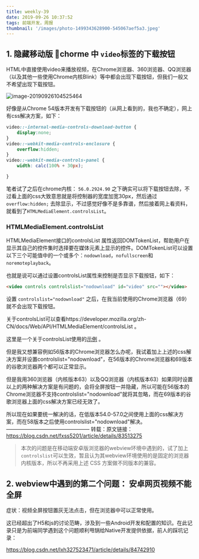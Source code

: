 ```yaml
---
title: weekly-39
date: 2019-09-26 10:37:52
tags: 前端开发，周报
thumbnail: '/images/photo-1499343628900-545067aef5a3.jpeg'
---
```


## 1. 隐藏移动版 chorme 中 `video`标签的下载按钮

HTML中直接使用video来播放视频，在Chrome浏览器、360浏览器、QQ浏览器（以及其他一些使用Chrome内核Blink）等中都会出现下载按钮，但我们一般又不希望出现下载按钮。

![image-20190926104525464](/images/image-20190926104525464.png)

好像是从Chrome 54版本开发有下载按钮的（从网上看到的，我也不确定），网上有css解决方案，如下：

```css
video::-internal-media-controls-download-button {
    display:none;
}
video::-webkit-media-controls-enclosure {
    overflow:hidden;
}
video::-webkit-media-controls-panel {
    width: calc(100% + 30px);

}
```
笔者试了之后在chrome内核： `56.0.2924.90` 之下确实可以将下载按钮去除，不过看上面的css大致意思就是将控制器的宽度加宽30px，然后通过 `overflow:hidden;` 去除显示，不过感觉好像不是多靠谱，然后接着网上看资料，就看到了`HTMLMediaElement.controlsList`。

### HTMLMediaElement.controlsList

HTMLMediaElement接口的controlsList 属性返回DOMTokenList，帮助用户在显示其自己的控件集时选择要在媒体元素上显示的控件。DOMTokenList可以设置以下三个可能值中的一个或多个：`nodownload`，`nofullscreen`和`noremoteplayback`。

也就是说可以通过设置controlsList属性来控制是否显示下载按钮，如下：

```html
<video controls controlslist="nodownload" id="video" src=""></video>
```


设置 `controlslist="nodownload"` 之后，在我当前使用的Chrome浏览器（69）就不会出现下载按钮。

关于controlsList可以查看https://developer.mozilla.org/zh-CN/docs/Web/API/HTMLMediaElement/controlsList 。

这里是一个关于controlsList使用的[示例](https://googlechrome.github.io/samples/media/controlslist.html) 。

但是我又想兼容例如56版本的Chrome浏览器怎么办呢，我试着加上上述的css解决方案并设置controlslist="nodownload"，在56版本的Chrome浏览器和69版本的谷歌浏览器两个都可以正常显示。

但是我用360浏览器（内核版本63）以及QQ浏览器（内核版本63）如果同时设置以上的两种解决方案是有问题的，会将全屏按钮一并隐藏，所以可能在56版本的Chrome浏览器不支持controlslist="nodownload"就将其忽略，而在69版本的谷歌浏览器上面的css解决方案已经无效了。

所以现在如果要统一解决的话，在低版本54.0-57.0之间使用上面的css解决方案，而在58版本之后使用controlslist="nodownload"解决。
————————————————
转载：原文链接：https://blog.csdn.net/fxss5201/article/details/83513275

> 本次的问题是在移动端安卓版浏览器的webview环境中遇到的，试了加上`controlslist`可以生效，暂且认为其webview环境使用的是固定的浏览器内核版本，所以不再采用上述 CSS 方案做不同版本的兼容。



## 2. webview中遇到的第二个问题： 安卓网页视频不能全屏

症状：视频全屏按钮置灰无法点击，但在浏览器中可以正常使用。

这已经超出了H5和js的讨论范畴，涉及到一些Android开发和配置的知识。在此记录只是为前端同学遇到这个问题顺利甩锅给Native开发提供依据，前人的踩坑记录：

https://blog.csdn.net/lxh327523471/article/details/84742910

